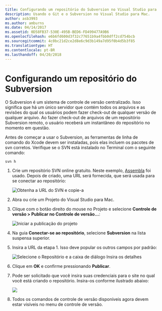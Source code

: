 ```yaml
---
title: Configurando um repositório do Subversion no Visual Studio para Mac
description: Usando o Git e o Subversion no Visual Studio para Mac.
author: asb3993
ms.author: amburns
ms.date: 04/14/2017
ms.assetid: 0D58FB37-530E-495B-BED6-FD499477A9B6
ms.openlocfilehash: e6b6fd600d3f32c77651b9a4fbb0dff2cd754bcb
ms.sourcegitcommit: 4c0bc21d2ce2d8e6c9d3b149a7d95f0b4d5b3f85
ms.translationtype: HT
ms.contentlocale: pt-BR
ms.lasthandoff: 04/20/2018
---
```

# <a name="setting-up-a-subversion-repository"></a>Configurando um repositório do Subversion

O Subversion é um sistema de controle de versão centralizado. Isso significa que há um único servidor que contém todos os arquivos e as revisões do qual os usuários podem fazer check-out de qualquer versão de qualquer arquivo. Ao fazer check-out de arquivos de um repositório Subversion remoto, o usuário receberá um instantâneo do repositório no momento em questão.

Antes de começar a usar o Subversion, as ferramentas de linha de comando do Xcode devem ser instaladas, pois elas incluem os pacotes de svn corretos. Verifique se o SVN está instalado no Terminal com o seguinte comando:

`svn h`

1. Crie um repositório SVN online gratuito. Neste exemplo, [Assembla](https://app.assembla.com/) foi usado. Depois de criado, uma URL será fornecida, que será usada para se conectar ao repositório: 

    ![Obtenha a URL do SVN e copie-a](media/version-control-subversion1-sml.png)

2. Abra ou crie um Projeto do Visual Studio para Mac.

3. Clique com o botão direito do mouse no Projeto e selecione **Controle de versão > Publicar no Controle de versão...**: 

    ![Iniciar a publicação do projeto](media/version-control-subversion2.png)

4. Na guia **Conectar-se ao repositório**, selecione **Subversion** na lista suspensa superior.

5. Insira a URL da etapa 1. Isso deve popular os outros campos por padrão: 

    ![Selecione o Repositório e a caixa de diálogo Insira os detalhes](media/version-control-subversion3.png)

7. Clique em **OK** e confirme pressionando **Publicar**.

7. Pode ser solicitado que você insira suas credenciais para o site no qual você está criando o repositório. Insira-os conforme ilustrado abaixo:

    ![](media/version-control-subversion5.png)

8.  Todos os comandos de controle de versão disponíveis agora devem estar visíveis no menu de controle de versão.


